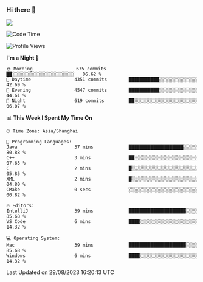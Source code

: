 ### Hi there 👋

<!--
**JJAYCHEN1e/jjaychen1e** is a ✨ _special_ ✨ repository because its `README.md` (this file) appears on your GitHub profile.

Here are some ideas to get you started:

- 🔭 I’m currently working on ...
- 🌱 I’m currently learning ...
- 👯 I’m looking to collaborate on ...
- 🤔 I’m looking for help with ...
- 💬 Ask me about ...
- 📫 How to reach me: ...
- 😄 Pronouns: ...
- ⚡ Fun fact: ...
-->

[![](https://github-readme-stats.vercel.app/api?username=jjaychen1e&show_icons=true)](https://github.com/jjaychen1e/github-readme-stats?count_private=true)

<!--START_SECTION:waka-->
![Code Time](http://img.shields.io/badge/Code%20Time-848%20hrs%2033%20mins-blue)

![Profile Views](http://img.shields.io/badge/Profile%20Views-0-blue)

**I'm a Night 🦉** 

```text
🌞 Morning                675 commits         ██░░░░░░░░░░░░░░░░░░░░░░░   06.62 % 
🌆 Daytime                4351 commits        ███████████░░░░░░░░░░░░░░   42.69 % 
🌃 Evening                4547 commits        ███████████░░░░░░░░░░░░░░   44.61 % 
🌙 Night                  619 commits         ██░░░░░░░░░░░░░░░░░░░░░░░   06.07 % 
```


📊 **This Week I Spent My Time On** 

```text
🕑︎ Time Zone: Asia/Shanghai

💬 Programming Languages: 
Java                     37 mins             ████████████████████░░░░░   80.88 % 
C++                      3 mins              ██░░░░░░░░░░░░░░░░░░░░░░░   07.65 % 
C                        2 mins              █░░░░░░░░░░░░░░░░░░░░░░░░   05.85 % 
XML                      2 mins              █░░░░░░░░░░░░░░░░░░░░░░░░   04.80 % 
CMake                    0 secs              ░░░░░░░░░░░░░░░░░░░░░░░░░   00.82 % 

🔥 Editors: 
IntelliJ                 39 mins             █████████████████████░░░░   85.68 % 
VS Code                  6 mins              ████░░░░░░░░░░░░░░░░░░░░░   14.32 % 

💻 Operating System: 
Mac                      39 mins             █████████████████████░░░░   85.68 % 
Windows                  6 mins              ████░░░░░░░░░░░░░░░░░░░░░   14.32 % 
```


 Last Updated on 29/08/2023 16:20:13 UTC
<!--END_SECTION:waka-->
